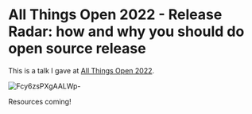 # All Things Open 2022 - Release Radar: how and why you should do open source release

This is a talk I gave at [All Things Open 2022](https://2022.allthingsopen.org/speakers/michelle-mannering/).

![Fcy6zsPXgAALWp-](https://user-images.githubusercontent.com/36594527/199431906-2c67adb1-631f-4c64-ab4d-429373ab8af6.jpg)

Resources coming!
